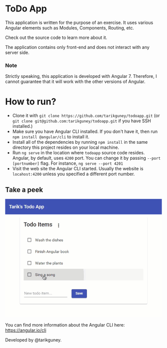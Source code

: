 # ToDo App

This application is written for the purpose of an exercise. It uses various Angular elements such as Modules, Components, Routing, etc. 

Check out the source code to learn more about it.

The application contains only front-end and does not interact with any server side. 

### Note
Strictly speaking, this application is developed with Angular 7. Therefore, I cannot guarantee that it will work with the other versions of Angular. 

# How to run?

- Clone it with `git clone https://github.com/tarikguney/todoapp.git` (or `git clone git@github.com:tarikguney/todoapp.git` if you have SSH installed.)
- Make sure you have Angular CLI installed. If you don't have it, then run `npm install @angular/cli` to install it.
- Install all of the dependencies by running `npm install` in the same directory this project resides on your local machine.
- Run `ng serve` in the location where `todoapp` source code resides. Angular, by default, uses `4200` port. You can change it by passing `--port [portnumber]` flag. For instance, `ng serve --port 4201`
- Visit the web site the Angular CLI started. Usually the website is `locahost:4200` unless you specified a different port number.

## Take a peek

![screenshot](./screenshot.gif)

You can find more information about the Angular CLI here: https://angular.io/cli

Developed by @tarikguney.

